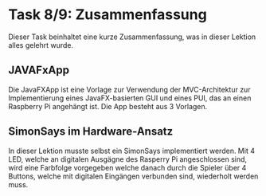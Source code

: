 # Task 8/9: Zusammenfassung
Dieser Task beinhaltet eine kurze Zusammenfassung, was in dieser Lektion alles gelehrt wurde.

## JAVAFxApp
Die JavaFXApp ist eine Vorlage zur Verwendung der MVC-Architektur zur Implementierung eines JavaFX-basierten GUI und 
eines PUI, das an einen Raspberry Pi angehängt ist. Die App besteht aus 3 Vorlagen.

## SimonSays im Hardware-Ansatz
In dieser Lektion musste selbst ein SimonSays implementiert werden. Mit 4 LED, welche an digitalen Ausgägne des Rasperry 
Pi angeschlossen sind, wird eine Farbfolge vorgegeben welche danach durch die Spieler über 4 Buttons, welche mit digitalen
Eingängen verbunden sind, wiederholt werden muss. 

